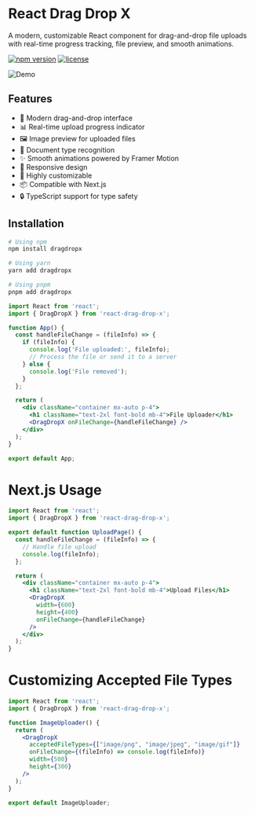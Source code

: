 # React Drag Drop X

A modern, customizable React component for drag-and-drop file uploads with real-time progress tracking, file preview, and smooth animations.

[![npm version](https://img.shields.io/npm/v/reactdragdropx.svg)](https://www.npmjs.com/package/react-drag-drop-x)
[![license](https://img.shields.io/npm/l/react-drag-drop-x.svg)](https://github.com/yourusername/react-drag-drop-x/blob/main/LICENSE)

![Demo](https://via.placeholder.com/800x400?text=React+Drag+Drop+X+Demo)

## Features

- 🚀 Modern drag-and-drop interface
- 📊 Real-time upload progress indicator
- 🖼️ Image preview for uploaded files
- 📄 Document type recognition
- ✨ Smooth animations powered by Framer Motion
- 📱 Responsive design
- 🔧 Highly customizable
- 📦 Compatible with Next.js
- 🔒 TypeScript support for type safety

## Installation

```bash
# Using npm
npm install dragdropx

# Using yarn
yarn add dragdropx

# Using pnpm
pnpm add dragdropx
```

```jsx
import React from 'react';
import { DragDropX } from 'react-drag-drop-x';

function App() {
  const handleFileChange = (fileInfo) => {
    if (fileInfo) {
      console.log('File uploaded:', fileInfo);
      // Process the file or send it to a server
    } else {
      console.log('File removed');
    }
  };

  return (
    <div className="container mx-auto p-4">
      <h1 className="text-2xl font-bold mb-4">File Uploader</h1>
      <DragDropX onFileChange={handleFileChange} />
    </div>
  );
}

export default App;
```
# Next.js Usage
```jsx
import React from 'react';
import { DragDropX } from 'react-drag-drop-x';

export default function UploadPage() {
  const handleFileChange = (fileInfo) => {
    // Handle file upload
    console.log(fileInfo);
  };

  return (
    <div className="container mx-auto p-4">
      <h1 className="text-2xl font-bold mb-4">Upload Files</h1>
      <DragDropX 
        width={600}
        height={400}
        onFileChange={handleFileChange}
      />
    </div>
  );
}
```

# Customizing Accepted File Types
```jsx
import React from 'react';
import { DragDropX } from 'react-drag-drop-x';

function ImageUploader() {
  return (
    <DragDropX 
      acceptedFileTypes={["image/png", "image/jpeg", "image/gif"]}
      onFileChange={(fileInfo) => console.log(fileInfo)}
      width={500}
      height={300}
    />
  );
}

export default ImageUploader;
```